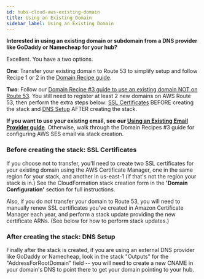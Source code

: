 ```yaml
---
id: hubs-cloud-aws-existing-domain
title: Using an Existing Domain
sidebar_label: Using an Existing Domain
---
```


**Interested in using an existing domain or subdomain from a DNS provider like GoDaddy or Namecheap for your hub?**

Excellent. You have a two options.

**One**: Transfer your existing domain to Route 53 to simplify setup and follow Recipe 1 or 2 in the [Domain Recipe guide](./hubs-cloud-aws-domain-recipes.md).

**Two**: Follow our [Domain Recipe #3 guide to use an existing domain NOT on Route 53](./hubs-cloud-aws-domain-recipes.md#recipe-3-domain-can-not-be-on-route-53). You still need to register at least 2 new domains on AWS Route 53, then perform the extra steps below: [SSL Certificates](./hubs-cloud-aws-existing-domain.md#ssl-certificates) BEFORE creating the stack and [DNS Setup](./hubs-cloud-aws-existing-domain.md#dns-setup) AFTER creating the stack.

**If you want to use your existing email, see our [Using an Existing Email Provider guide](./hubs-cloud-aws-existing-email-provider.md)**. Otherwise, walk through the Domain Recipes #3 guide for configuring AWS SES email via stack creation.

### Before creating the stack: SSL Certificates

If you choose not to transfer, you'll need to create two SSL certificates for your existing domain using the AWS Certificate Manager, one in the same region for your stack, and another in us-east-1 (if that's not the region your stack is in.) See the CloudFormation stack creation form in the **'Domain Configuration'** section for full instructions.

Also, if you do not transfer your domain to Route 53, you will need to manually renew SSL certificates you've created in Amazon Certificate Manager each year, and perform a stack update providing the new certificate ARNs. (See below for how to perform stack updates.)

### After creating the stack: DNS Setup

Finally after the stack is created, if you are using an external DNS provider like GoDaddy or Namecheap, look in the stack "Outputs" for the "AddressForRootDomain" field -- you will need to create a new CNAME in your domain's DNS to point there to get your domain pointing to your hub.
